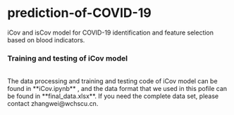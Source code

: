 # prediction-of-COVID-19
iCov and isCov model for COVID-19 identification and feature selection based on blood indicators.
<br>
### Training and testing of iCov model
<br>
The data processing and training and testing code of iCov model can be found in  **iCov.ipynb** , and the data format that we used in this pofile can be found in **final_data.xlsx**. If you need the complete data set, please contact zhangwei@wchscu.cn.
